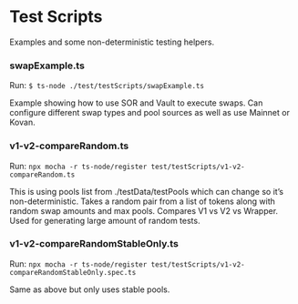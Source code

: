 # Test Scripts

Examples and some non-deterministic testing helpers.

### swapExample.ts

Run: `$ ts-node ./test/testScripts/swapExample.ts`

Example showing how to use SOR and Vault to execute swaps. Can configure different swap types and pool sources as well as use Mainnet or Kovan.

### v1-v2-compareRandom.ts

Run: `npx mocha -r ts-node/register test/testScripts/v1-v2-compareRandom.ts`

This is using pools list from ./testData/testPools which can change so it’s non-deterministic. Takes a random pair from a list of tokens along with random swap amounts and max pools. Compares V1 vs V2 vs Wrapper. Used for generating large amount of random tests.

### v1-v2-compareRandomStableOnly.ts

Run: `npx mocha -r ts-node/register test/testScripts/v1-v2-compareRandomStableOnly.spec.ts`

Same as above but only uses stable pools.
